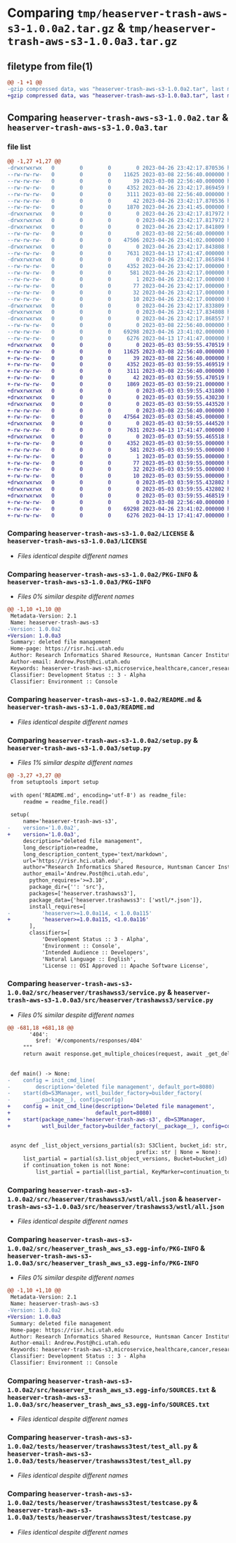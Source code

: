 # Comparing `tmp/heaserver-trash-aws-s3-1.0.0a2.tar.gz` & `tmp/heaserver-trash-aws-s3-1.0.0a3.tar.gz`

## filetype from file(1)

```diff
@@ -1 +1 @@
-gzip compressed data, was "heaserver-trash-aws-s3-1.0.0a2.tar", last modified: Wed Apr 26 23:42:17 2023, max compression
+gzip compressed data, was "heaserver-trash-aws-s3-1.0.0a3.tar", last modified: Wed May  3 03:59:55 2023, max compression
```

## Comparing `heaserver-trash-aws-s3-1.0.0a2.tar` & `heaserver-trash-aws-s3-1.0.0a3.tar`

### file list

```diff
@@ -1,27 +1,27 @@
-drwxrwxrwx   0        0        0        0 2023-04-26 23:42:17.870536 heaserver-trash-aws-s3-1.0.0a2/
--rw-rw-rw-   0        0        0    11625 2023-03-08 22:56:40.000000 heaserver-trash-aws-s3-1.0.0a2/LICENSE
--rw-rw-rw-   0        0        0       39 2023-03-08 22:56:40.000000 heaserver-trash-aws-s3-1.0.0a2/MANIFEST.in
--rw-rw-rw-   0        0        0     4352 2023-04-26 23:42:17.869459 heaserver-trash-aws-s3-1.0.0a2/PKG-INFO
--rw-rw-rw-   0        0        0     3111 2023-03-08 22:56:40.000000 heaserver-trash-aws-s3-1.0.0a2/README.md
--rw-rw-rw-   0        0        0       42 2023-04-26 23:42:17.870536 heaserver-trash-aws-s3-1.0.0a2/setup.cfg
--rw-rw-rw-   0        0        0     1870 2023-04-26 23:41:45.000000 heaserver-trash-aws-s3-1.0.0a2/setup.py
-drwxrwxrwx   0        0        0        0 2023-04-26 23:42:17.817972 heaserver-trash-aws-s3-1.0.0a2/src/
-drwxrwxrwx   0        0        0        0 2023-04-26 23:42:17.817972 heaserver-trash-aws-s3-1.0.0a2/src/heaserver/
-drwxrwxrwx   0        0        0        0 2023-04-26 23:42:17.841809 heaserver-trash-aws-s3-1.0.0a2/src/heaserver/trashawss3/
--rw-rw-rw-   0        0        0        0 2023-03-08 22:56:40.000000 heaserver-trash-aws-s3-1.0.0a2/src/heaserver/trashawss3/__init__.py
--rw-rw-rw-   0        0        0    47506 2023-04-26 23:41:02.000000 heaserver-trash-aws-s3-1.0.0a2/src/heaserver/trashawss3/service.py
-drwxrwxrwx   0        0        0        0 2023-04-26 23:42:17.843808 heaserver-trash-aws-s3-1.0.0a2/src/heaserver/trashawss3/wstl/
--rw-rw-rw-   0        0        0     7631 2023-04-13 17:41:47.000000 heaserver-trash-aws-s3-1.0.0a2/src/heaserver/trashawss3/wstl/all.json
-drwxrwxrwx   0        0        0        0 2023-04-26 23:42:17.865894 heaserver-trash-aws-s3-1.0.0a2/src/heaserver_trash_aws_s3.egg-info/
--rw-rw-rw-   0        0        0     4352 2023-04-26 23:42:17.000000 heaserver-trash-aws-s3-1.0.0a2/src/heaserver_trash_aws_s3.egg-info/PKG-INFO
--rw-rw-rw-   0        0        0      581 2023-04-26 23:42:17.000000 heaserver-trash-aws-s3-1.0.0a2/src/heaserver_trash_aws_s3.egg-info/SOURCES.txt
--rw-rw-rw-   0        0        0        1 2023-04-26 23:42:17.000000 heaserver-trash-aws-s3-1.0.0a2/src/heaserver_trash_aws_s3.egg-info/dependency_links.txt
--rw-rw-rw-   0        0        0       77 2023-04-26 23:42:17.000000 heaserver-trash-aws-s3-1.0.0a2/src/heaserver_trash_aws_s3.egg-info/entry_points.txt
--rw-rw-rw-   0        0        0       32 2023-04-26 23:42:17.000000 heaserver-trash-aws-s3-1.0.0a2/src/heaserver_trash_aws_s3.egg-info/requires.txt
--rw-rw-rw-   0        0        0       10 2023-04-26 23:42:17.000000 heaserver-trash-aws-s3-1.0.0a2/src/heaserver_trash_aws_s3.egg-info/top_level.txt
-drwxrwxrwx   0        0        0        0 2023-04-26 23:42:17.833809 heaserver-trash-aws-s3-1.0.0a2/tests/
-drwxrwxrwx   0        0        0        0 2023-04-26 23:42:17.834808 heaserver-trash-aws-s3-1.0.0a2/tests/heaserver/
-drwxrwxrwx   0        0        0        0 2023-04-26 23:42:17.868557 heaserver-trash-aws-s3-1.0.0a2/tests/heaserver/trashawss3test/
--rw-rw-rw-   0        0        0        0 2023-03-08 22:56:40.000000 heaserver-trash-aws-s3-1.0.0a2/tests/heaserver/trashawss3test/__init__.py
--rw-rw-rw-   0        0        0    69298 2023-04-26 23:41:02.000000 heaserver-trash-aws-s3-1.0.0a2/tests/heaserver/trashawss3test/test_all.py
--rw-rw-rw-   0        0        0     6276 2023-04-13 17:41:47.000000 heaserver-trash-aws-s3-1.0.0a2/tests/heaserver/trashawss3test/testcase.py
+drwxrwxrwx   0        0        0        0 2023-05-03 03:59:55.470519 heaserver-trash-aws-s3-1.0.0a3/
+-rw-rw-rw-   0        0        0    11625 2023-03-08 22:56:40.000000 heaserver-trash-aws-s3-1.0.0a3/LICENSE
+-rw-rw-rw-   0        0        0       39 2023-03-08 22:56:40.000000 heaserver-trash-aws-s3-1.0.0a3/MANIFEST.in
+-rw-rw-rw-   0        0        0     4352 2023-05-03 03:59:55.469519 heaserver-trash-aws-s3-1.0.0a3/PKG-INFO
+-rw-rw-rw-   0        0        0     3111 2023-03-08 22:56:40.000000 heaserver-trash-aws-s3-1.0.0a3/README.md
+-rw-rw-rw-   0        0        0       42 2023-05-03 03:59:55.470519 heaserver-trash-aws-s3-1.0.0a3/setup.cfg
+-rw-rw-rw-   0        0        0     1869 2023-05-03 03:59:21.000000 heaserver-trash-aws-s3-1.0.0a3/setup.py
+drwxrwxrwx   0        0        0        0 2023-05-03 03:59:55.431800 heaserver-trash-aws-s3-1.0.0a3/src/
+drwxrwxrwx   0        0        0        0 2023-05-03 03:59:55.430230 heaserver-trash-aws-s3-1.0.0a3/src/heaserver/
+drwxrwxrwx   0        0        0        0 2023-05-03 03:59:55.443520 heaserver-trash-aws-s3-1.0.0a3/src/heaserver/trashawss3/
+-rw-rw-rw-   0        0        0        0 2023-03-08 22:56:40.000000 heaserver-trash-aws-s3-1.0.0a3/src/heaserver/trashawss3/__init__.py
+-rw-rw-rw-   0        0        0    47564 2023-05-03 03:58:45.000000 heaserver-trash-aws-s3-1.0.0a3/src/heaserver/trashawss3/service.py
+drwxrwxrwx   0        0        0        0 2023-05-03 03:59:55.444520 heaserver-trash-aws-s3-1.0.0a3/src/heaserver/trashawss3/wstl/
+-rw-rw-rw-   0        0        0     7631 2023-04-13 17:41:47.000000 heaserver-trash-aws-s3-1.0.0a3/src/heaserver/trashawss3/wstl/all.json
+drwxrwxrwx   0        0        0        0 2023-05-03 03:59:55.465518 heaserver-trash-aws-s3-1.0.0a3/src/heaserver_trash_aws_s3.egg-info/
+-rw-rw-rw-   0        0        0     4352 2023-05-03 03:59:55.000000 heaserver-trash-aws-s3-1.0.0a3/src/heaserver_trash_aws_s3.egg-info/PKG-INFO
+-rw-rw-rw-   0        0        0      581 2023-05-03 03:59:55.000000 heaserver-trash-aws-s3-1.0.0a3/src/heaserver_trash_aws_s3.egg-info/SOURCES.txt
+-rw-rw-rw-   0        0        0        1 2023-05-03 03:59:55.000000 heaserver-trash-aws-s3-1.0.0a3/src/heaserver_trash_aws_s3.egg-info/dependency_links.txt
+-rw-rw-rw-   0        0        0       77 2023-05-03 03:59:55.000000 heaserver-trash-aws-s3-1.0.0a3/src/heaserver_trash_aws_s3.egg-info/entry_points.txt
+-rw-rw-rw-   0        0        0       32 2023-05-03 03:59:55.000000 heaserver-trash-aws-s3-1.0.0a3/src/heaserver_trash_aws_s3.egg-info/requires.txt
+-rw-rw-rw-   0        0        0       10 2023-05-03 03:59:55.000000 heaserver-trash-aws-s3-1.0.0a3/src/heaserver_trash_aws_s3.egg-info/top_level.txt
+drwxrwxrwx   0        0        0        0 2023-05-03 03:59:55.432802 heaserver-trash-aws-s3-1.0.0a3/tests/
+drwxrwxrwx   0        0        0        0 2023-05-03 03:59:55.432802 heaserver-trash-aws-s3-1.0.0a3/tests/heaserver/
+drwxrwxrwx   0        0        0        0 2023-05-03 03:59:55.468519 heaserver-trash-aws-s3-1.0.0a3/tests/heaserver/trashawss3test/
+-rw-rw-rw-   0        0        0        0 2023-03-08 22:56:40.000000 heaserver-trash-aws-s3-1.0.0a3/tests/heaserver/trashawss3test/__init__.py
+-rw-rw-rw-   0        0        0    69298 2023-04-26 23:41:02.000000 heaserver-trash-aws-s3-1.0.0a3/tests/heaserver/trashawss3test/test_all.py
+-rw-rw-rw-   0        0        0     6276 2023-04-13 17:41:47.000000 heaserver-trash-aws-s3-1.0.0a3/tests/heaserver/trashawss3test/testcase.py
```

### Comparing `heaserver-trash-aws-s3-1.0.0a2/LICENSE` & `heaserver-trash-aws-s3-1.0.0a3/LICENSE`

 * *Files identical despite different names*

### Comparing `heaserver-trash-aws-s3-1.0.0a2/PKG-INFO` & `heaserver-trash-aws-s3-1.0.0a3/PKG-INFO`

 * *Files 0% similar despite different names*

```diff
@@ -1,10 +1,10 @@
 Metadata-Version: 2.1
 Name: heaserver-trash-aws-s3
-Version: 1.0.0a2
+Version: 1.0.0a3
 Summary: deleted file management
 Home-page: https://risr.hci.utah.edu
 Author: Research Informatics Shared Resource, Huntsman Cancer Institute, Salt Lake City, UT
 Author-email: Andrew.Post@hci.utah.edu
 Keywords: heaserver-trash-aws-s3,microservice,healthcare,cancer,research,informatics
 Classifier: Development Status :: 3 - Alpha
 Classifier: Environment :: Console
```

### Comparing `heaserver-trash-aws-s3-1.0.0a2/README.md` & `heaserver-trash-aws-s3-1.0.0a3/README.md`

 * *Files identical despite different names*

### Comparing `heaserver-trash-aws-s3-1.0.0a2/setup.py` & `heaserver-trash-aws-s3-1.0.0a3/setup.py`

 * *Files 1% similar despite different names*

```diff
@@ -3,27 +3,27 @@
 from setuptools import setup
 
 with open('README.md', encoding='utf-8') as readme_file:
     readme = readme_file.read()
 
 setup(
     name='heaserver-trash-aws-s3',
-    version='1.0.0a2',
+    version='1.0.0a3',
     description="deleted file management",
     long_description=readme,
     long_description_content_type='text/markdown',
     url='https://risr.hci.utah.edu',
     author="Research Informatics Shared Resource, Huntsman Cancer Institute, Salt Lake City, UT",
     author_email='Andrew.Post@hci.utah.edu',
       python_requires='>=3.10',
       package_dir={'': 'src'},
       packages=['heaserver.trashawss3'],
       package_data={'heaserver.trashawss3': ['wstl/*.json']},
       install_requires=[
-          'heaserver>=1.0.0a114, < 1.0.0a115'
+          'heaserver>=1.0.0a115, <1.0.0a116'
       ],
       classifiers=[
           'Development Status :: 3 - Alpha',
           'Environment :: Console',
           'Intended Audience :: Developers',
           'Natural Language :: English',
           'License :: OSI Approved :: Apache Software License',
```

### Comparing `heaserver-trash-aws-s3-1.0.0a2/src/heaserver/trashawss3/service.py` & `heaserver-trash-aws-s3-1.0.0a3/src/heaserver/trashawss3/service.py`

 * *Files 0% similar despite different names*

```diff
@@ -681,18 +681,18 @@
       '404':
         $ref: '#/components/responses/404'
     """
     return await response.get_multiple_choices(request, await _get_deleted_item(request))
 
 
 def main() -> None:
-    config = init_cmd_line(
-        description='deleted file management', default_port=8080)
-    start(db=S3Manager, wstl_builder_factory=builder_factory(
-        __package__), config=config)
+    config = init_cmd_line(description='Deleted file management',
+                           default_port=8080)
+    start(package_name='heaserver-trash-aws-s3', db=S3Manager,
+          wstl_builder_factory=builder_factory(__package__), config=config)
 
 
 async def _list_object_versions_partial(s3: S3Client, bucket_id: str, continuation_token: str | None = None,
                                         prefix: str | None = None):
     list_partial = partial(s3.list_object_versions, Bucket=bucket_id)
     if continuation_token is not None:
         list_partial = partial(list_partial, KeyMarker=continuation_token)
```

### Comparing `heaserver-trash-aws-s3-1.0.0a2/src/heaserver/trashawss3/wstl/all.json` & `heaserver-trash-aws-s3-1.0.0a3/src/heaserver/trashawss3/wstl/all.json`

 * *Files identical despite different names*

### Comparing `heaserver-trash-aws-s3-1.0.0a2/src/heaserver_trash_aws_s3.egg-info/PKG-INFO` & `heaserver-trash-aws-s3-1.0.0a3/src/heaserver_trash_aws_s3.egg-info/PKG-INFO`

 * *Files 0% similar despite different names*

```diff
@@ -1,10 +1,10 @@
 Metadata-Version: 2.1
 Name: heaserver-trash-aws-s3
-Version: 1.0.0a2
+Version: 1.0.0a3
 Summary: deleted file management
 Home-page: https://risr.hci.utah.edu
 Author: Research Informatics Shared Resource, Huntsman Cancer Institute, Salt Lake City, UT
 Author-email: Andrew.Post@hci.utah.edu
 Keywords: heaserver-trash-aws-s3,microservice,healthcare,cancer,research,informatics
 Classifier: Development Status :: 3 - Alpha
 Classifier: Environment :: Console
```

### Comparing `heaserver-trash-aws-s3-1.0.0a2/src/heaserver_trash_aws_s3.egg-info/SOURCES.txt` & `heaserver-trash-aws-s3-1.0.0a3/src/heaserver_trash_aws_s3.egg-info/SOURCES.txt`

 * *Files identical despite different names*

### Comparing `heaserver-trash-aws-s3-1.0.0a2/tests/heaserver/trashawss3test/test_all.py` & `heaserver-trash-aws-s3-1.0.0a3/tests/heaserver/trashawss3test/test_all.py`

 * *Files identical despite different names*

### Comparing `heaserver-trash-aws-s3-1.0.0a2/tests/heaserver/trashawss3test/testcase.py` & `heaserver-trash-aws-s3-1.0.0a3/tests/heaserver/trashawss3test/testcase.py`

 * *Files identical despite different names*


